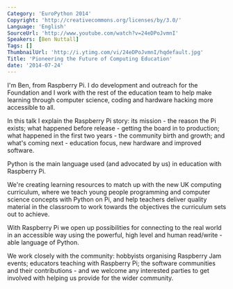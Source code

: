 ```yaml
---
Category: 'EuroPython 2014'
Copyright: 'http://creativecommons.org/licenses/by/3.0/'
Language: 'English'
SourceUrl: 'http://www.youtube.com/watch?v=24eDPoJvmnI'
Speakers: [Ben Nuttall]
Tags: []
ThumbnailUrl: 'http://i.ytimg.com/vi/24eDPoJvmnI/hqdefault.jpg'
Title: 'Pioneering the Future of Computing Education'
date: '2014-07-24'
---
```

I'm Ben, from Raspberry Pi. I do development and outreach for the Foundation and I work with the rest of the education team to help make learning through computer science, coding and hardware hacking more accessible to all.

In this talk I explain the Raspberry Pi story: its mission - the reason the Pi exists; what happened before release - getting the board in to production; what happened in the first two years - the community birth and growth; and what's coming next - education focus, new hardware and improved software.

Python is the main language used (and advocated by us) in education with Raspberry Pi.

We're creating learning resources to match up with the new UK computing curriculum, where we teach young people programming and computer science concepts with Python on Pi, and help teachers deliver quality material in the classroom to work towards the objectives the curriculum sets out to achieve.

With Raspberry Pi we open up possibilities for connecting to the real world in an accessible way using the powerful, high level and human read/write -able language of Python.

We work closely with the community: hobbyists organising Raspberry Jam events; educators teaching with Raspberry Pi; the software communities and their contributions - and we welcome any interested parties to get involved with helping us provide for the wider community.